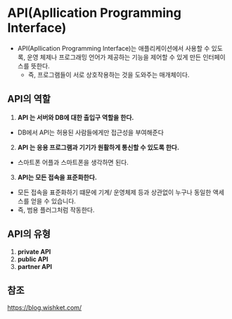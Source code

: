 # API(Apllication Programming Interface)

+ API(Apllication Programming Interface)는 애플리케이션에서 사용할 수 있도록, 운영 체제나 프로그래밍 언어가 제공하는 기능을 제어할 수 있게 만든 인터페이스를 뜻한다.
  + 즉, 프로그램들이 서로 상호작용하는 것을 도와주는 매개체이다.


## API의 역할

1. **API 는 서버와 DB에 대한 출입구 역할을 한다.**
  + DB에서 API는 허용된 사람들에게만 접근성을 부여해준다
2. **API 는 응용 프로그램과 기기가 원활하게 통신할 수 있도록 한다.**
  + 스마트폰 어플과 스마트폰을 생각하면 된다.
3. **API는 모든 접속을 표준화한다.**
  + 모든 접속을 표준화하기 떄문에 기계/ 운영체제 등과 상관없이 누구나 동일한 액세스를 얻을 수 있습니다.
  + 즉, 범용 플러그처럼 작동한다.

## API의 유형

1) **private API**
2) **public API**
3) **partner API**


## 참조
https://blog.wishket.com/
